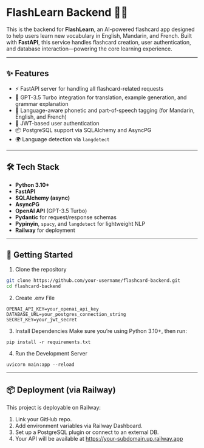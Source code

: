 # FlashLearn Backend 🧠🧾

This is the backend for **FlashLearn**, an AI-powered flashcard app designed to help users learn new vocabulary in English, Mandarin, and French. Built with **FastAPI**, this service handles flashcard creation, user authentication, and database interaction—powering the core learning experience.

---

## ✨ Features

- ⚡ FastAPI server for handling all flashcard-related requests
- 🔄 GPT-3.5 Turbo integration for translation, example generation, and grammar explanation
- 🔡 Language-aware phonetic and part-of-speech tagging (for Mandarin, English, and French)
- 🔐 JWT-based user authentication
- 📦 PostgreSQL support via SQLAlchemy and AsyncPG
- 🌍 Language detection via `langdetect`

---

## 🛠 Tech Stack

- **Python 3.10+**
- **FastAPI**
- **SQLAlchemy (async)**
- **AsyncPG**
- **OpenAI API** (GPT-3.5 Turbo)
- **Pydantic** for request/response schemas
- **Pypinyin**, `spacy`, and `langdetect` for lightweight NLP
- **Railway** for deployment

---

## 🚀 Getting Started

1. Clone the repository

```bash
git clone https://github.com/your-username/flashcard-backend.git
cd flashcard-backend
```

2. Create .env File

```
OPENAI_API_KEY=your_openai_api_key
DATABASE_URL=your_postgres_connection_string
SECRET_KEY=your_jwt_secret
```

3. Install Dependencies
   Make sure you’re using Python 3.10+, then run:

```
pip install -r requirements.txt
```

4. Run the Development Server

```
uvicorn main:app --reload
```

---

## 📦 Deployment (via Railway)

This project is deployable on Railway:

1. Link your GitHub repo.
2. Add environment variables via Railway Dashboard.
3. Set up a PostgreSQL plugin or connect to an external DB.
4. Your API will be available at https://your-subdomain.up.railway.app
